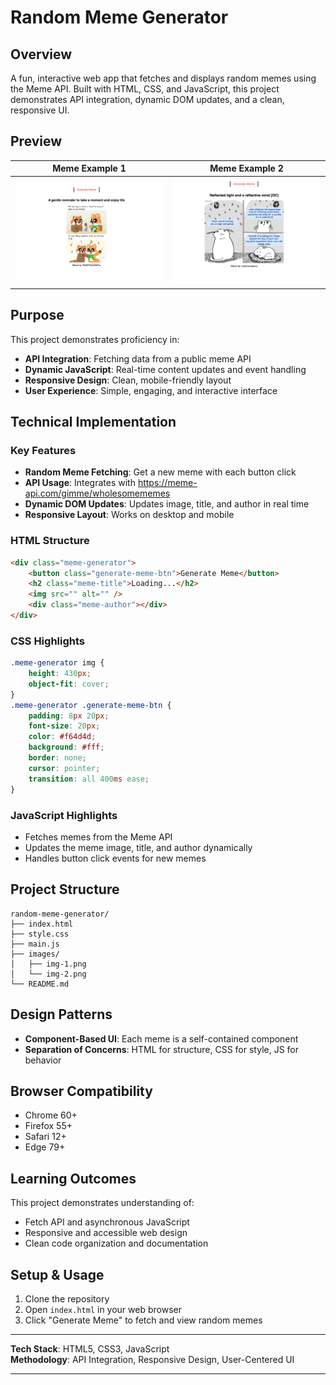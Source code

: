 
# Random Meme Generator

## Overview

A fun, interactive web app that fetches and displays random memes using the Meme API. Built with HTML, CSS, and JavaScript, this project demonstrates API integration, dynamic DOM updates, and a clean, responsive UI.

## Preview

| Meme Example 1 | Meme Example 2 |
|----------------|----------------|
| ![Meme 1](images/img-1.png) | ![Meme 2](images/img-2.png) |

## Purpose

This project demonstrates proficiency in:
- **API Integration**: Fetching data from a public meme API
- **Dynamic JavaScript**: Real-time content updates and event handling
- **Responsive Design**: Clean, mobile-friendly layout
- **User Experience**: Simple, engaging, and interactive interface

## Technical Implementation

### Key Features

- **Random Meme Fetching**: Get a new meme with each button click
- **API Usage**: Integrates with https://meme-api.com/gimme/wholesomememes
- **Dynamic DOM Updates**: Updates image, title, and author in real time
- **Responsive Layout**: Works on desktop and mobile

### HTML Structure

```html
<div class="meme-generator">
	<button class="generate-meme-btn">Generate Meme</button>
	<h2 class="meme-title">Loading...</h2>
	<img src="" alt="" />
	<div class="meme-author"></div>
</div>
```

### CSS Highlights

```css
.meme-generator img {
	height: 430px;
	object-fit: cover;
}
.meme-generator .generate-meme-btn {
	padding: 8px 20px;
	font-size: 20px;
	color: #f64d4d;
	background: #fff;
	border: none;
	cursor: pointer;
	transition: all 400ms ease;
}
```

### JavaScript Highlights

- Fetches memes from the Meme API
- Updates the meme image, title, and author dynamically
- Handles button click events for new memes

## Project Structure

```
random-meme-generator/
├── index.html
├── style.css
├── main.js
├── images/
│   ├── img-1.png
│   └── img-2.png
└── README.md
```

## Design Patterns

- **Component-Based UI**: Each meme is a self-contained component
- **Separation of Concerns**: HTML for structure, CSS for style, JS for behavior

## Browser Compatibility

- Chrome 60+
- Firefox 55+
- Safari 12+
- Edge 79+

## Learning Outcomes

This project demonstrates understanding of:
- Fetch API and asynchronous JavaScript
- Responsive and accessible web design
- Clean code organization and documentation

## Setup & Usage

1. Clone the repository
2. Open `index.html` in your web browser
3. Click "Generate Meme" to fetch and view random memes

---

**Tech Stack**: HTML5, CSS3, JavaScript  
**Methodology**: API Integration, Responsive Design, User-Centered UI

---
